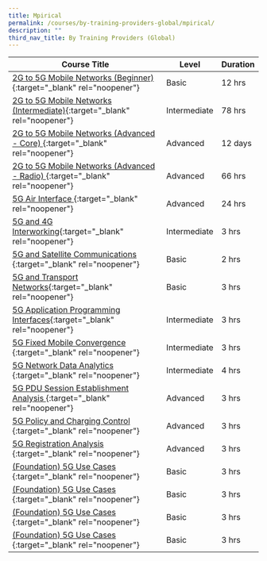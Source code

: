 ```yaml
---
title: Mpirical
permalink: /courses/by-training-providers-global/mpirical/
description: ""
third_nav_title: By Training Providers (Global)
---
```

|Course Title  | Level | Duration |
| - | - | - | 
|[2G to 5G Mobile Networks (Beginner) ](https://www.mpirical.com/courses/2g-to-6g-mobile-networks){:target="_blank" rel="noopener"} |Basic|12 hrs |
|[2G to 5G Mobile Networks (Intermediate)](https://www.mpirical.com/courses/2g-to-5g-mobile-networks-intermediate){:target="_blank" rel="noopener"} |Intermediate|78 hrs |
|[2G to 5G Mobile Networks (Advanced - Core) ](https://www.mpirical.com/courses/2g-to-5g-mobile-networks-advanced-core){:target="_blank" rel="noopener"} |Advanced|12 days |
|[2G to 5G Mobile Networks (Advanced - Radio) ](https://www.mpirical.com/courses/2g-to-5g-mobile-networks-advanced-radio){:target="_blank" rel="noopener"} |Advanced|66 hrs |
|[5G Air Interface ](https://www.mpirical.com/courses/5g-air-interface-updated-spring-2022){:target="_blank" rel="noopener"} |Advanced|24 hrs |
|[5G and 4G Interworking](https://www.mpirical.com/courses/5g-and-4g-interworking){:target="_blank" rel="noopener"} |Intermediate|3 hrs |
|[5G and Satellite Communications ](https://www.mpirical.com/courses/5g-and-satellite-communications){:target="_blank" rel="noopener"} |Basic|2 hrs |
|[5G and Transport Networks](https://www.mpirical.com/courses/5g-and-transport-networks){:target="_blank" rel="noopener"} |Basic|3 hrs |
|[5G Application Programming Interfaces](https://www.mpirical.com/courses/5g-application-programming-interfaces){:target="_blank" rel="noopener"} |Intermediate|3 hrs |
|[5G Fixed Mobile Convergence ](https://www.mpirical.com/courses/5g-fixed-mobile-convergence){:target="_blank" rel="noopener"} |Intermediate|3 hrs |
|[5G Network Data Analytics ](https:/https://www.mpirical.com/courses/5g-network-data-analytics/www.mpirical.com/courses/5g-use-cases){:target="_blank" rel="noopener"} |Intermediate|4 hrs |
|[5G PDU Session Establishment Analysis ](https://www.mpirical.com/courses/5g-pdu-session-establishment-analysis){:target="_blank" rel="noopener"} |Advanced|3 hrs |
|[5G Policy and Charging Control ](https://www.mpirical.com/courses/5g-policy-and-charging-control){:target="_blank" rel="noopener"} |Advanced|3 hrs |
|[5G Registration Analysis ](https://www.mpirical.com/courses/5g-registration-analysis){:target="_blank" rel="noopener"} |Advanced|3 hrs |
|[(Foundation) 5G Use Cases ](https://www.mpirical.com/courses/5g-use-cases){:target="_blank" rel="noopener"} |Basic|3 hrs |
|[(Foundation) 5G Use Cases ](https://www.mpirical.com/courses/5g-use-cases){:target="_blank" rel="noopener"} |Basic|3 hrs |
|[(Foundation) 5G Use Cases ](https://www.mpirical.com/courses/5g-use-cases){:target="_blank" rel="noopener"} |Basic|3 hrs |
|[(Foundation) 5G Use Cases ](https://www.mpirical.com/courses/5g-use-cases){:target="_blank" rel="noopener"} |Basic|3 hrs |